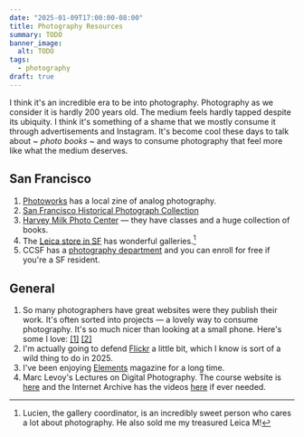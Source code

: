 ```yaml
---
date: "2025-01-09T17:00:00-08:00"
title: Photography Resources
summary: TODO
banner_image:
  alt: TODO
tags:
  - photography
draft: true
---
```


I think it's an incredible era to be into photography. Photography as we consider it is hardly 200 years old. The medium feels hardly tapped despite its ubiquity. I think it's something of a shame that we mostly consume it through advertisements and Instagram. It's become cool these days to talk about ~ _photo books_ ~ and ways to consume photography that feel more like what the medium deserves.

## San Francisco

1. [Photoworks](https://www.photoworkssf.com/) has a local zine of analog photography.
1. [San Francisco Historical Photograph Collection](https://sfpl.org/locations/main-library/historical-photographs)
1. [Harvey Milk Photo Center](https://www.harveymilkphotocenter.org/) — they have classes and a huge collection of books.
1. The [Leica store in SF](https://gallery.leicastoresf.com/) has wonderful galleries.[^1]
1. CCSF has a [photography department](https://ccsfphoto.wordpress.com/) and you can enroll for free if you're a SF resident.

[^1]: Lucien, the gallery coordinator, is an incredibly sweet person who cares a lot about photography. He also sold me my treasured Leica M!

## General

1. So many photographers have great websites were they publish their work. It's often sorted into projects — a lovely way to consume photography. It's so much nicer than looking at a small phone. Here's some I love: [[1]](https://www.xuanhuing.com/) [[2]](https://connor.photo/)
1. I'm actually going to defend [Flickr](https://www.flickr.com/photos/emilyhorsman/) a little bit, which I know is sort of a wild thing to do in 2025.
1. I've been enjoying [Elements](https://www.elementsphotomag.com/) magazine for a long time.
1. Marc Levoy's Lectures on Digital Photography. The course website is [here](https://sites.google.com/site/marclevoylectures/home?authuser=0) and the Internet Archive has the videos [here](https://archive.org/details/marc-levoy-lectures-digital-photography) if ever needed.
